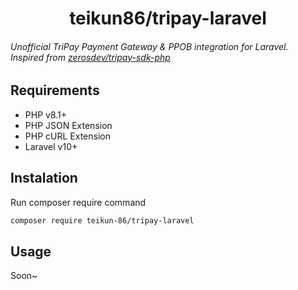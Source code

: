 <h1 align="center">teikun86/tripay-laravel</h1>

###### Unofficial TriPay Payment Gateway & PPOB integration for Laravel. <br> Inspired from [zerosdev/tripay-sdk-php](https://github.com/zerosdev/tripay-sdk-php)

## Requirements
- PHP v8.1+
- PHP JSON Extension
- PHP cURL Extension
- Laravel v10+

## Instalation
Run composer require command
```bash
composer require teikun-86/tripay-laravel
```

## Usage
Soon~
